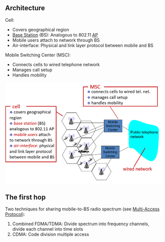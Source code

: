 ## Architecture

Cell:
- Covers geographical region
- [Base Station](WiFi/802.11%20LAN%20Architecture/Base%20Station.md) (BS): Analogous to 802.11 [AP](WiFi/802.11%20LAN%20Architecture/Access%20Point.md)
- Mobile users attach to network through BS
- Air-interface: Physical and link layer protocol between mobile and BS

Mobile Switching Center (MSC):
- Connects cells to wired telephone network
- Manages call setup
- Handles mobility

![](cellular-network-architecture.png)

## The first hop

Two techniques for sharing mobile-to-BS radio spectrum (see [Multi-Access Protocol](OSI%20layers/Link%20Layer/Multi-Access%20Protocol.md)):
1. Combined FDMA/TDMA: Divide spectrum into frequency channels, divide each channel into time slots
2. CDMA: Code division multiple access
